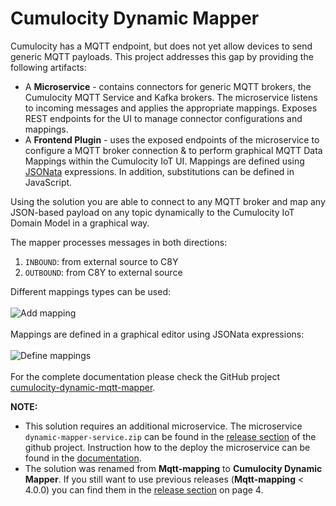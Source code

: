 # Cumulocity Dynamic Mapper


Cumulocity has a MQTT endpoint, but does not yet allow devices to send generic MQTT payloads. This project addresses
this gap by providing the following artifacts:

* A **Microservice** - contains connectors for generic MQTT brokers, the Cumulocity MQTT Service and Kafka brokers. The microservice listens to incoming messages and applies the appropriate mappings. Exposes REST endpoints for the UI to manage connector configurations and mappings.
* A **Frontend Plugin** - uses the exposed endpoints of the microservice to configure a MQTT broker connection & to perform 
graphical MQTT Data Mappings within the Cumulocity IoT UI. Mappings are defined using [JSONata](https://jsonata.org/) expressions.
In addition, substitutions can be defined in JavaScript.  

Using the solution you are able to connect to any MQTT broker and map any JSON-based payload on any topic dynamically to
the Cumulocity IoT Domain Model in a graphical way.

The mapper processes messages in both directions:
1. `INBOUND`: from external source to C8Y
2. `OUTBOUND`: from C8Y to external source

Different mappings types can be used:
<br>
<br>
![Add mapping](image/Dynamic_Mapper_Mapping_Table_Add_Modal.png)
<br>
<br>
Mappings are defined in a graphical editor using JSONata expressions:
<br>
<br>
![Define mappings](image/Dynamic_Mapper_Mapping_Stepper_Substitution_Basic.png)
<br>
<br>
For the complete documentation please check the GitHub project [cumulocity-dynamic-mqtt-mapper](https://github.com/Cumulocity-IoT/cumulocity-dynamic-mapper).

**NOTE:** 
* This solution requires an additional microservice. The microservice `dynamic-mapper-service.zip` can be found in the [release section](https://github.com/Cumulocity-IoT/cumulocity-dynamic-mapper/releases) of the github project. Instruction how to the deploy the microservice can be found in the [documentation](https://github.com/Cumulocity-IoT/cumulocity-dynamic-mapper#microservice).
* The solution was renamed from **Mqtt-mapping** to **Cumulocity Dynamic Mapper**. If you still want to use previous releases (**Mqtt-mapping** < 4.0.0) you can find them in the [release section](https://github.com/Cumulocity-IoT/cumulocity-dynamic-mapper/releases?page=4) on page 4.